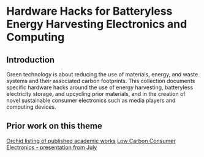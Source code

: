 <!DOCTYPE html>
<html>
<body>
<h1>Hardware Hacks for Batteryless Energy Harvesting Electronics and Computing</h1>
  <h2>Introduction</h2>
<p>Green technology is about reducing the use of materials, energy, and waste systems and their associated carbon footprints.  This collection documents specific hardware hacks around the use of energy harvesting, batteryless electricity storage, and upcycling prior materials, and in the creation of novel sustainable consumer electronics such as media players and computing devices.</p>

<h2>Prior work on this theme</h2>
<a href="https://orcid.org/0000-0002-8205-0719">Orchid listing of published academic works</a>
<a href="https://youtu.be/Zicvndw5lNI?si=3cR8pBB4yYd79-CS">Low Carbon Consumer Electronics - presentation from July</a>
</body>
</html>
